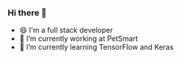 ### Hi there 👋
- 😄 I'm a full stack developer
- 🔭 I’m currently working at PetSmart
- 🌱 I’m currently learning TensorFlow and Keras
<!--
**yasen002/yasen002** is a ✨ _special_ ✨ repository because its `README.md` (this file) appears on your GitHub profile.



-->
